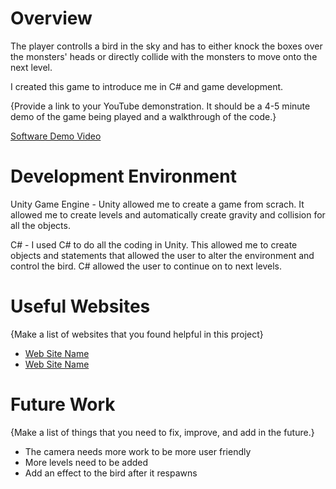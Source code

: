 # Overview

The player controlls a bird in the sky and has to either knock the boxes over the monsters' heads or directly collide with the monsters to move onto the next level.

I created this game to introduce me in C# and game development.

{Provide a link to your YouTube demonstration.  It should be a 4-5 minute demo of the game being played and a walkthrough of the code.}

[Software Demo Video](https://youtu.be/ne2MNBu-9_4)

# Development Environment

Unity Game Engine - Unity allowed me to create a game from scrach. It allowed me to create levels and automatically create gravity and collision for all the objects.

C# - I used C# to do all the coding in Unity. This allowed me to create objects and statements that allowed the user to alter the environment and control the bird. C# allowed the user to continue on to next levels.

# Useful Websites

{Make a list of websites that you found helpful in this project}
* [Web Site Name](https://www.youtube.com/watch?v=Lu76c85LhGY&t=1383s&ab_channel=JasonWeimann)
* [Web Site Name](https://game.courses/programmer/)

# Future Work

{Make a list of things that you need to fix, improve, and add in the future.}
* The camera needs more work to be more user friendly
* More levels need to be added
* Add an effect to the bird after it respawns